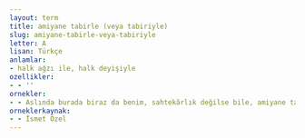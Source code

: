 ```yaml
---
layout: term
title: amiyane tabirle (veya tabiriyle)
slug: amiyane-tabirle-veya-tabiriyle
letter: A
lisan: Türkçe
anlamlar:
- halk ağzı ile, halk deyişiyle
ozellikler:
- - ''
ornekler:
- - Aslında burada biraz da benim, sahtekârlık değilse bile, amiyane tabirle, uyanıklığım var.
orneklerkaynak:
- - İsmet Özel
---
```

